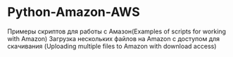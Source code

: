 # Python-Amazon-AWS
Примеры скриптов для работы с Амазон(Examples of scripts for working with Amazon)
Загрузка нескольких файлов на Amazon с доступом для скачивания (Uploading multiple files to Amazon with download access)
